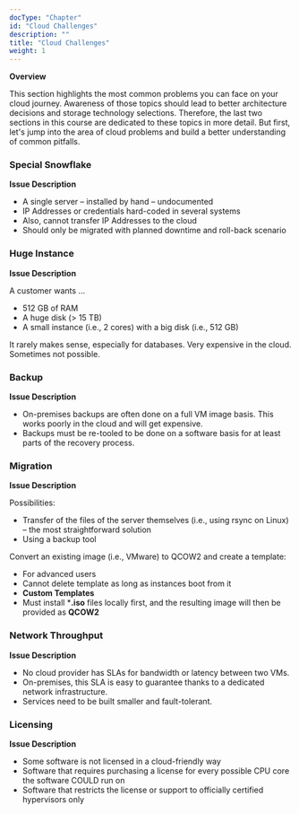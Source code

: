 ```yaml
---
docType: "Chapter"
id: "Cloud Challenges"
description: ""
title: "Cloud Challenges"
weight: 1
---
```


**Overview**

This section highlights the most common problems you can face on your cloud journey. Awareness of those topics should lead to better architecture decisions and storage technology selections. Therefore, the last two sections in this course are dedicated to these topics in more detail. But first, let's jump into the area of cloud problems and build a better understanding of common pitfalls.

### **Special Snowflake**
**Issue Description**

- A single server – installed by hand – undocumented
- IP Addresses or credentials hard-coded in several systems
- Also, cannot transfer IP Addresses to the cloud
- Should only be migrated with planned downtime and roll-back scenario

### **Huge Instance**
**Issue Description**

A customer wants ...

- 512 GB of RAM
- A huge disk (> 15 TB)
- A small instance (i.e., 2 cores) with a big disk (i.e., 512 GB)

It rarely makes sense, especially for databases. Very expensive in the cloud. Sometimes not possible.

### **Backup**
**Issue Description**

- On-premises backups are often done on a full VM image basis. This works poorly in the cloud and will get expensive.
- Backups must be re-tooled to be done on a software basis for at least parts of the recovery process.

### **Migration**
**Issue Description**

Possibilities:

- Transfer of the files of the server themselves (i.e., using rsync on Linux) – the most straightforward solution
- Using a backup tool

Convert an existing image (i.e., VMware) to QCOW2 and create a template:

- For advanced users
- Cannot delete template as long as instances boot from it
- **Custom Templates**
- Must install ***.iso** files locally first, and the resulting image will then be provided as **QCOW2**

### **Network Throughput**
**Issue Description**

- No cloud provider has SLAs for bandwidth or latency between two VMs.
- On-premises, this SLA is easy to guarantee thanks to a dedicated network infrastructure.
- Services need to be built smaller and fault-tolerant.

### **Licensing**
**Issue Description**

- Some software is not licensed in a cloud-friendly way
- Software that requires purchasing a license for every possible CPU core the software COULD run on
- Software that restricts the license or support to officially certified hypervisors only
